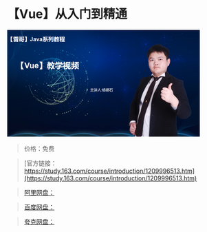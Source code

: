 # 【Vue】从入门到精通

![img](../../../assets/study163/free/ddb4d5c4832a446b8a6fdedb1b20e716.png)

> 价格：免费

> [官方链接：https://study.163.com/course/introduction/1209996513.htm](https://study.163.com/course/introduction/1209996513.htm)

> [阿里网盘：]()

> [百度网盘：]()

> [夸克网盘：]()
